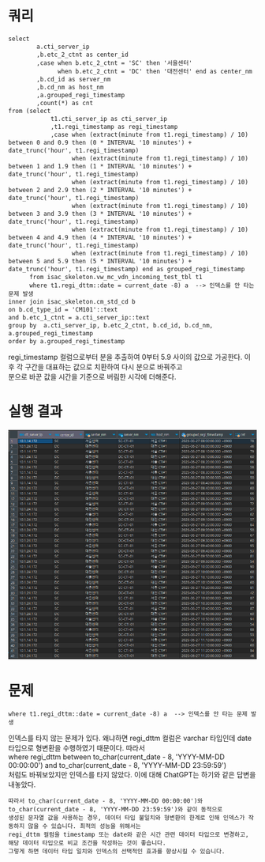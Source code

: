 # 쿼리
```postgres-sql
select 
        a.cti_server_ip
        ,b.etc_2_ctnt as center_id
        ,case when b.etc_2_ctnt = 'SC' then '서을센터'
              when b.etc_2_ctnt = 'DC' then '대전센터' end as center_nm
        ,b.cd_id as server_nm
        ,b.cd_nm as host_nm
        ,a.grouped_regi_timestamp
        ,count(*) as cnt
from (select 
            t1.cti_server_ip as cti_server_ip
            ,t1.regi_timestamp as regi_timestamp
            ,case when (extract(minute from t1.regi_timestamp) / 10) between 0 and 0.9 then (0 * INTERVAL '10 minutes') + date_trunc('hour', t1.regi_timestamp)
                  when (extract(minute from t1.regi_timestamp) / 10) between 1 and 1.9 then (1 * INTERVAL '10 minutes') + date_trunc('hour', t1.regi_timestamp)
                  when (extract(minute from t1.regi_timestamp) / 10) between 2 and 2.9 then (2 * INTERVAL '10 minutes') + date_trunc('hour', t1.regi_timestamp)
                  when (extract(minute from t1.regi_timestamp) / 10) between 3 and 3.9 then (3 * INTERVAL '10 minutes') + date_trunc('hour', t1.regi_timestamp)
                  when (extract(minute from t1.regi_timestamp) / 10) between 4 and 4.9 then (4 * INTERVAL '10 minutes') + date_trunc('hour', t1.regi_timestamp)
                  when (extract(minute from t1.regi_timestamp) / 10) between 5 and 5.9 then (5 * INTERVAL '10 minutes') + date_trunc('hour', t1.regi_timestamp) end as grouped_regi_timestamp
      from isac_skeleton.vw_mc_vdn_incoming_test_tbl t1
      where t1.regi_dttm::date = current_date -8) a  --> 인덱스를 안 타는 문제 발생
inner join isac_skeleton.cm_std_cd b
on b.cd_type_id = 'CM101'::text
and b.etc_1_ctnt = a.cti_server_ip::text
group by  a.cti_server_ip, b.etc_2_ctnt, b.cd_id, b.cd_nm, a.grouped_regi_timestamp
order by a.grouped_regi_timestamp
```
regi_timestamp 컬럼으로부터 분을 추출하여 0부터 5.9 사이의 값으로 가공한다. 이후 각 구간을 대표하는 값으로 치환하여 다시 분으로 바꿔주고  
분으로 바꾼 값을 시간을 기준으로 버림한 시각에 더해준다.
# 실행 결과
![img_4.png](img_4.png)
# 문제
```postgres-sql
where t1.regi_dttm::date = current_date -8) a  --> 인덱스를 안 타는 문제 발생
```
인덱스를 타지 않는 문제가 있다. 왜냐하면 regi_dttm 컬럼은 varchar 타입인데 date 타입으로 형변환을 수행하였기 때문이다. 따라서  
where regi_dttm between to_char(current_date - 8, 'YYYY-MM-DD 00:00:00') and to_char(current_date - 8, 'YYYY-MM-DD 23:59:59')  
처럼도 바꿔보았지만 인덱스를 타지 않았다. 이에 대해 ChatGPT는 하기와 같은 답변을 내놓았다.  
```text
따라서 to_char(current_date - 8, 'YYYY-MM-DD 00:00:00')와 to_char(current_date - 8, 'YYYY-MM-DD 23:59:59')와 같이 동적으로
생성된 문자열 값을 사용하는 경우, 데이터 타입 불일치와 형변환의 한계로 인해 인덱스가 작동하지 않을 수 있습니다. 최적의 성능을 위해서는
regi_dttm 컬럼을 timestamp 또는 date와 같은 시간 관련 데이터 타입으로 변경하고, 해당 데이터 타입으로 비교 조건을 작성하는 것이 좋습니다.
그렇게 하면 데이터 타입 일치와 인덱스의 선택적인 효과를 향상시킬 수 있습니다.
```